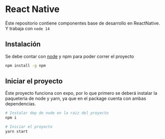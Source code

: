 # React Native

Éste repositorio contiene componentes base de desarrollo en ReactNative.
Y trabaja con `node 14`
## Instalación

Se debe contar con  [node](https://nodejs.org/en/) y npm para poder correr el proyecto

```bash
npm install -g npm
```
## Iniciar el proyecto
Éste proyecto funciona con expo, por lo que primero se deberá instalar la paqueteria de node y yarn, ya que en el package cuenta con ambas dependencias.

```bash
# Instalar dep de node en la raiz del proyecto
npm i 

# Iniciar el proyecto
yarn start
```
